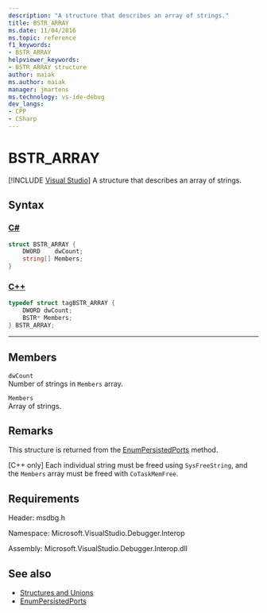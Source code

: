 ```yaml
---
description: "A structure that describes an array of strings."
title: BSTR_ARRAY
ms.date: 11/04/2016
ms.topic: reference
f1_keywords:
- BSTR_ARRAY
helpviewer_keywords:
- BSTR_ARRAY structure
author: maiak
ms.author: maiak
manager: jmartens
ms.technology: vs-ide-debug
dev_langs:
- CPP
- CSharp
---
```

# BSTR_ARRAY

 [!INCLUDE [Visual Studio](~/includes/applies-to-version/vs-windows-only.md)]
A structure that describes an array of strings.

## Syntax

### [C#](#tab/csharp)
```csharp
struct BSTR_ARRAY {
    DWORD    dwCount;
    string[] Members;
}
```
### [C++](#tab/cpp)
```cpp
typedef struct tagBSTR_ARRAY {
    DWORD dwCount;
    BSTR* Members;
} BSTR_ARRAY;
```
---

## Members
`dwCount`\
Number of strings in `Members` array.

`Members`\
Array of strings.

## Remarks
This structure is returned from the [EnumPersistedPorts](../../../extensibility/debugger/reference/idebugportsupplier3-enumpersistedports.md) method.

 [C++ only] Each individual string must be freed using `SysFreeString`, and the `Members` array must be freed with `CoTaskMemFree`.

## Requirements
Header: msdbg.h

Namespace: Microsoft.VisualStudio.Debugger.Interop

Assembly: Microsoft.VisualStudio.Debugger.Interop.dll

## See also
- [Structures and Unions](../../../extensibility/debugger/reference/structures-and-unions.md)
- [EnumPersistedPorts](../../../extensibility/debugger/reference/idebugportsupplier3-enumpersistedports.md)
